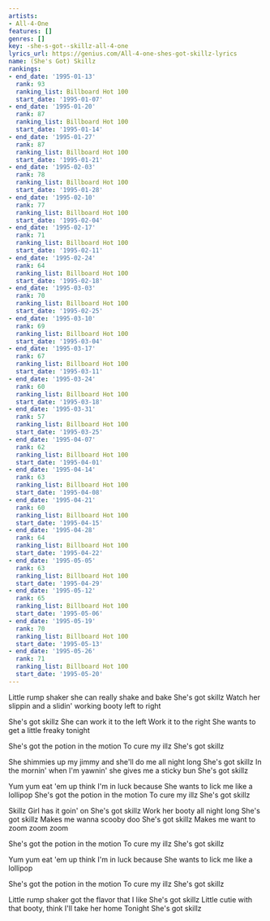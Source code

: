 ```yaml
---
artists:
- All-4-One
features: []
genres: []
key: -she-s-got--skillz-all-4-one
lyrics_url: https://genius.com/All-4-one-shes-got-skillz-lyrics
name: (She's Got) Skillz
rankings:
- end_date: '1995-01-13'
  rank: 93
  ranking_list: Billboard Hot 100
  start_date: '1995-01-07'
- end_date: '1995-01-20'
  rank: 87
  ranking_list: Billboard Hot 100
  start_date: '1995-01-14'
- end_date: '1995-01-27'
  rank: 87
  ranking_list: Billboard Hot 100
  start_date: '1995-01-21'
- end_date: '1995-02-03'
  rank: 78
  ranking_list: Billboard Hot 100
  start_date: '1995-01-28'
- end_date: '1995-02-10'
  rank: 77
  ranking_list: Billboard Hot 100
  start_date: '1995-02-04'
- end_date: '1995-02-17'
  rank: 71
  ranking_list: Billboard Hot 100
  start_date: '1995-02-11'
- end_date: '1995-02-24'
  rank: 64
  ranking_list: Billboard Hot 100
  start_date: '1995-02-18'
- end_date: '1995-03-03'
  rank: 70
  ranking_list: Billboard Hot 100
  start_date: '1995-02-25'
- end_date: '1995-03-10'
  rank: 69
  ranking_list: Billboard Hot 100
  start_date: '1995-03-04'
- end_date: '1995-03-17'
  rank: 67
  ranking_list: Billboard Hot 100
  start_date: '1995-03-11'
- end_date: '1995-03-24'
  rank: 60
  ranking_list: Billboard Hot 100
  start_date: '1995-03-18'
- end_date: '1995-03-31'
  rank: 57
  ranking_list: Billboard Hot 100
  start_date: '1995-03-25'
- end_date: '1995-04-07'
  rank: 62
  ranking_list: Billboard Hot 100
  start_date: '1995-04-01'
- end_date: '1995-04-14'
  rank: 63
  ranking_list: Billboard Hot 100
  start_date: '1995-04-08'
- end_date: '1995-04-21'
  rank: 60
  ranking_list: Billboard Hot 100
  start_date: '1995-04-15'
- end_date: '1995-04-28'
  rank: 64
  ranking_list: Billboard Hot 100
  start_date: '1995-04-22'
- end_date: '1995-05-05'
  rank: 63
  ranking_list: Billboard Hot 100
  start_date: '1995-04-29'
- end_date: '1995-05-12'
  rank: 65
  ranking_list: Billboard Hot 100
  start_date: '1995-05-06'
- end_date: '1995-05-19'
  rank: 70
  ranking_list: Billboard Hot 100
  start_date: '1995-05-13'
- end_date: '1995-05-26'
  rank: 71
  ranking_list: Billboard Hot 100
  start_date: '1995-05-20'
---
```

Little rump shaker she can really shake and bake
She's got skillz
Watch her slippin and a slidin' working booty left to right

She's got skillz
She can work it to the left
Work it to the right
She wants to get a little freaky tonight

She's got the potion in the motion
To cure my illz
She's got skillz

She shimmies up my jimmy and she'll do me all night long
She's got skillz
In the mornin' when I'm yawnin' she gives me a sticky bun
She's got skillz

Yum yum eat 'em up think I'm in luck because
She wants to lick me like a lollipop
She's got the potion in the motion
To cure my illz
She's got skillz

Skillz
Girl has it goin' on
She's got skillz
Work her booty all night long
She's got skillz
Makes me wanna scooby doo
She's got skillz
Makes me want to zoom zoom zoom

She's got the potion in the motion
To cure my illz
She's got skillz

Yum yum eat 'em up think I'm in luck because
She wants to lick me like a lollipop

She's got the potion in the motion
To cure my illz
She's got skillz

Little rump shaker got the flavor that I like
She's got skillz
Little cutie with that booty, think I'll take her home
Tonight
She's got skillz
